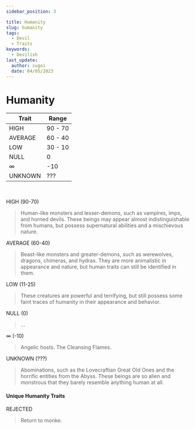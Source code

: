 ```yaml
---
sidebar_position: 3

title: Humanity
slug: humanity
tags:
  - Devil
  - Traits
keywords:
  - Devilish
last_update:
  author: sugoi
  date: 04/05/2023
---
```


# Humanity

| Trait   | Range   |
| ------- | ------- |
| HIGH    | 90 - 70 |
| AVERAGE | 60 - 40 |
| LOW     | 30 - 10 |
| NULL    | 0       |
| ∞       | -10     |
| UNKNOWN | ???     |

⠀

HIGH (90-70)

> Human-like monsters and lesser-demons, such as vampires, imps, and horned devils. These beings may appear almost indistinguishable from humans, but possess supernatural abilities and a mischievous nature.

AVERAGE (60-40)

> Beast-like monsters and greater-demons, such as werewolves, dragons, chimeras, and hydras. They are more animalistic in appearance and nature, but human traits can still be identified in them.

LOW (11-25)

> These creatures are powerful and terrifying, but still possess some faint traces of humanity in their appearance and behavior.

NULL (0)

> …

∞ (-10)

> Angelic hosts. The Cleansing Flames.

UNKNOWN (???)

> Abominations, such as the Lovecraftian Great Old Ones and the horrific entities from the Abyss. These beings are so alien and monstrous that they barely resemble anything human at all.

#### Unique Humanity Traits

REJECTED

> Return to monke.
